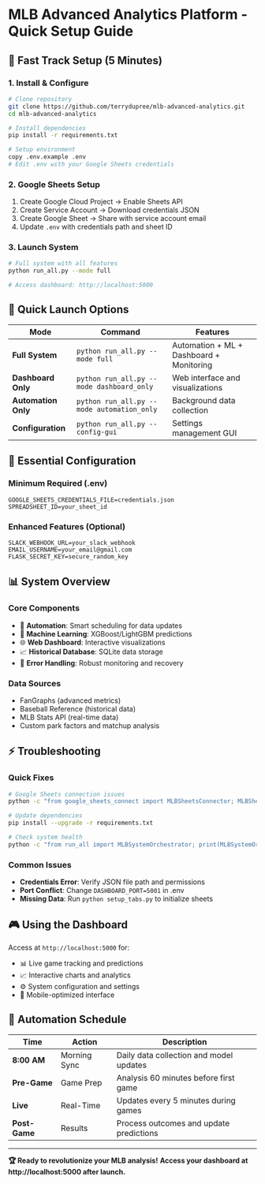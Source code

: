 # MLB Advanced Analytics Platform - Quick Setup Guide

## 🚀 **Fast Track Setup (5 Minutes)**

### **1. Install & Configure**
```bash
# Clone repository
git clone https://github.com/terrydupree/mlb-advanced-analytics.git
cd mlb-advanced-analytics

# Install dependencies
pip install -r requirements.txt

# Setup environment
copy .env.example .env
# Edit .env with your Google Sheets credentials
```

### **2. Google Sheets Setup**
1. Create Google Cloud Project → Enable Sheets API
2. Create Service Account → Download credentials JSON
3. Create Google Sheet → Share with service account email
4. Update `.env` with credentials path and sheet ID

### **3. Launch System**
```bash
# Full system with all features
python run_all.py --mode full

# Access dashboard: http://localhost:5000
```

## 🎯 **Quick Launch Options**

| Mode | Command | Features |
|------|---------|----------|
| **Full System** | `python run_all.py --mode full` | Automation + ML + Dashboard + Monitoring |
| **Dashboard Only** | `python run_all.py --mode dashboard_only` | Web interface and visualizations |
| **Automation Only** | `python run_all.py --mode automation_only` | Background data collection |
| **Configuration** | `python run_all.py --config-gui` | Settings management GUI |

## 🔧 **Essential Configuration**

### **Minimum Required (.env)**
```env
GOOGLE_SHEETS_CREDENTIALS_FILE=credentials.json
SPREADSHEET_ID=your_sheet_id
```

### **Enhanced Features (Optional)**
```env
SLACK_WEBHOOK_URL=your_slack_webhook
EMAIL_USERNAME=your_email@gmail.com
FLASK_SECRET_KEY=secure_random_key
```

## 📊 **System Overview**

### **Core Components**
- 🔄 **Automation**: Smart scheduling for data updates
- 🤖 **Machine Learning**: XGBoost/LightGBM predictions
- 🌐 **Web Dashboard**: Interactive visualizations
- 📈 **Historical Database**: SQLite data storage
- 🚨 **Error Handling**: Robust monitoring and recovery

### **Data Sources**
- FanGraphs (advanced metrics)
- Baseball Reference (historical data)
- MLB Stats API (real-time data)
- Custom park factors and matchup analysis

## ⚡ **Troubleshooting**

### **Quick Fixes**
```bash
# Google Sheets connection issues
python -c "from google_sheets_connect import MLBSheetsConnector; MLBSheetsConnector().test_connection()"

# Update dependencies
pip install --upgrade -r requirements.txt

# Check system health
python -c "from run_all import MLBSystemOrchestrator; print(MLBSystemOrchestrator().get_system_status())"
```

### **Common Issues**
- **Credentials Error**: Verify JSON file path and permissions
- **Port Conflict**: Change `DASHBOARD_PORT=5001` in .env
- **Missing Data**: Run `python setup_tabs.py` to initialize sheets

## 🎮 **Using the Dashboard**

Access at `http://localhost:5000` for:
- 📊 Live game tracking and predictions
- 📈 Interactive charts and analytics
- ⚙️ System configuration and settings
- 📱 Mobile-optimized interface

## 🔄 **Automation Schedule**

| Time | Action | Description |
|------|--------|-------------|
| **8:00 AM** | Morning Sync | Daily data collection and model updates |
| **Pre-Game** | Game Prep | Analysis 60 minutes before first game |
| **Live** | Real-Time | Updates every 5 minutes during games |
| **Post-Game** | Results | Process outcomes and update predictions |

---

**🏆 Ready to revolutionize your MLB analysis!**
**Access your dashboard at http://localhost:5000 after launch.**
